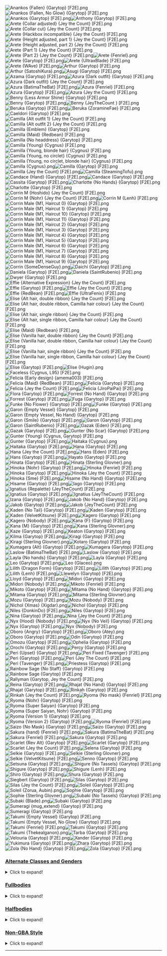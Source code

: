 ![Anankos {Fallen} {Garytop} [F2E].png](https://raw.githubusercontent.com/Klokinator/FE-Repo/main/Portrait%20Repository/FE14%20Mugs%20(Fates)/Anankos%20(Fallen)%20%7BGarytop%7D%20%5BF2E%5D.png "Anankos {Fallen} {Garytop} [F2E].png")![Anankos {Fallen, No Glow} {Garytop} [F2E].png](https://raw.githubusercontent.com/Klokinator/FE-Repo/main/Portrait%20Repository/FE14%20Mugs%20(Fates)/Anankos%20(Fallen,%20No%20Glow)%20%7BGarytop%7D%20%5BF2E%5D.png "Anankos {Fallen, No Glow} {Garytop} [F2E].png")![Anankos {Garytop} [F2E].png](https://raw.githubusercontent.com/Klokinator/FE-Repo/main/Portrait%20Repository/FE14%20Mugs%20(Fates)/Anankos%20%7BGarytop%7D%20%5BF2E%5D.png "Anankos {Garytop} [F2E].png")![Anthony {Garytop} [F2E].png](https://raw.githubusercontent.com/Klokinator/FE-Repo/main/Portrait%20Repository/FE14%20Mugs%20(Fates)/Anthony%20%7BGarytop%7D%20%5BF2E%5D.png "Anthony {Garytop} [F2E].png")![Arete {Collar adjusted} {Jey the Count} [F2E].png](https://raw.githubusercontent.com/Klokinator/FE-Repo/main/Portrait%20Repository/FE14%20Mugs%20(Fates)/Arete%20(Collar%20adjusted)%20%7BJey%20the%20Count%7D%20%5BF2E%5D.png "Arete {Collar adjusted} {Jey the Count} [F2E].png")![Arete {Collar cut} {Jey the Count} [F2E].png](https://raw.githubusercontent.com/Klokinator/FE-Repo/main/Portrait%20Repository/FE14%20Mugs%20(Fates)/Arete%20(Collar%20cut)%20%7BJey%20the%20Count%7D%20%5BF2E%5D.png "Arete {Collar cut} {Jey the Count} [F2E].png")![Arete {Hackbox incompatible} {Jey the Count} [F2E].png](https://raw.githubusercontent.com/Klokinator/FE-Repo/main/Portrait%20Repository/FE14%20Mugs%20(Fates)/Arete%20(Hackbox%20incompatible)%20%7BJey%20the%20Count%7D%20%5BF2E%5D.png "Arete {Hackbox incompatible} {Jey the Count} [F2E].png")![Arete {Height adjusted, part 1} {Jey the Count} [F2E].png](https://raw.githubusercontent.com/Klokinator/FE-Repo/main/Portrait%20Repository/FE14%20Mugs%20(Fates)/Arete%20(Height%20adjusted,%20part%201)%20%7BJey%20the%20Count%7D%20%5BF2E%5D.png "Arete {Height adjusted, part 1} {Jey the Count} [F2E].png")![Arete {Height adjusted, part 2} {Jey the Count} [F2E].png](https://raw.githubusercontent.com/Klokinator/FE-Repo/main/Portrait%20Repository/FE14%20Mugs%20(Fates)/Arete%20(Height%20adjusted,%20part%202)%20%7BJey%20the%20Count%7D%20%5BF2E%5D.png "Arete {Height adjusted, part 2} {Jey the Count} [F2E].png")![Arete {Part 1} {Jey the Count} [F2E].png](https://raw.githubusercontent.com/Klokinator/FE-Repo/main/Portrait%20Repository/FE14%20Mugs%20(Fates)/Arete%20(Part%201)%20%7BJey%20the%20Count%7D%20%5BF2E%5D.png "Arete {Part 1} {Jey the Count} [F2E].png")![Arete {Part 2} {Jey the Count} [F2E].png](https://raw.githubusercontent.com/Klokinator/FE-Repo/main/Portrait%20Repository/FE14%20Mugs%20(Fates)/Arete%20(Part%202)%20%7BJey%20the%20Count%7D%20%5BF2E%5D.png "Arete {Part 2} {Jey the Count} [F2E].png")![Arete {Fenriel}.png](https://raw.githubusercontent.com/Klokinator/FE-Repo/main/Portrait%20Repository/FE14%20Mugs%20(Fates)/Arete%20%7BFenriel%7D.png "Arete {Fenriel}.png")![Arete {Garytop} [F2E].png](https://raw.githubusercontent.com/Klokinator/FE-Repo/main/Portrait%20Repository/FE14%20Mugs%20(Fates)/Arete%20%7BGarytop%7D%20%5BF2E%5D.png "Arete {Garytop} [F2E].png")![Arete {UltraxBlade} [F2E].png](https://raw.githubusercontent.com/Klokinator/FE-Repo/main/Portrait%20Repository/FE14%20Mugs%20(Fates)/Arete%20%7BUltraxBlade%7D%20%5BF2E%5D.png "Arete {UltraxBlade} [F2E].png")![Arete {WAve} [F2E].png](https://raw.githubusercontent.com/Klokinator/FE-Repo/main/Portrait%20Repository/FE14%20Mugs%20(Fates)/Arete%20%7BWAve%7D%20%5BF2E%5D.png "Arete {WAve} [F2E].png")![Arthur {Garytop} [F2E].png](https://raw.githubusercontent.com/Klokinator/FE-Repo/main/Portrait%20Repository/FE14%20Mugs%20(Fates)/Arthur%20%7BGarytop%7D%20%5BF2E%5D.png "Arthur {Garytop} [F2E].png")![Arthur {SatoshiKura}.png](https://raw.githubusercontent.com/Klokinator/FE-Repo/main/Portrait%20Repository/FE14%20Mugs%20(Fates)/Arthur%20%7BSatoshiKura%7D.png "Arthur {SatoshiKura}.png")![Asugi {Garytop} [F2E].png](https://raw.githubusercontent.com/Klokinator/FE-Repo/main/Portrait%20Repository/FE14%20Mugs%20(Fates)/Asugi%20%7BGarytop%7D%20%5BF2E%5D.png "Asugi {Garytop} [F2E].png")![Azama {Garytop} [F2E].png](https://raw.githubusercontent.com/Klokinator/FE-Repo/main/Portrait%20Repository/FE14%20Mugs%20(Fates)/Azama%20%7BGarytop%7D%20%5BF2E%5D.png "Azama {Garytop} [F2E].png")![Azura {Dark outfit} {Garytop} [F2E].png](https://raw.githubusercontent.com/Klokinator/FE-Repo/main/Portrait%20Repository/FE14%20Mugs%20(Fates)/Azura%20(Dark%20outfit)%20%7BGarytop%7D%20%5BF2E%5D.png "Azura {Dark outfit} {Garytop} [F2E].png")![Azura {Dark outfit} {Jey the Count} [F2E].png](https://raw.githubusercontent.com/Klokinator/FE-Repo/main/Portrait%20Repository/FE14%20Mugs%20(Fates)/Azura%20(Dark%20outfit)%20%7BJey%20the%20Count%7D%20%5BF2E%5D.png "Azura {Dark outfit} {Jey the Count} [F2E].png")![Azura {BatimaTheBat} [F2E].png](https://raw.githubusercontent.com/Klokinator/FE-Repo/main/Portrait%20Repository/FE14%20Mugs%20(Fates)/Azura%20%7BBatimaTheBat%7D%20%5BF2E%5D.png "Azura {BatimaTheBat} [F2E].png")![Azura {Fenriel} [F2E].png](https://raw.githubusercontent.com/Klokinator/FE-Repo/main/Portrait%20Repository/FE14%20Mugs%20(Fates)/Azura%20%7BFenriel%7D%20%5BF2E%5D.png "Azura {Fenriel} [F2E].png")![Azura {Garytop} [F2E].png](https://raw.githubusercontent.com/Klokinator/FE-Repo/main/Portrait%20Repository/FE14%20Mugs%20(Fates)/Azura%20%7BGarytop%7D%20%5BF2E%5D.png "Azura {Garytop} [F2E].png")![Azura {Jey the Count} [F2E].png](https://raw.githubusercontent.com/Klokinator/FE-Repo/main/Portrait%20Repository/FE14%20Mugs%20(Fates)/Azura%20%7BJey%20the%20Count%7D%20%5BF2E%5D.png "Azura {Jey the Count} [F2E].png")![Benny {Less Armor Shine} {Garytop} [F2E].png](https://raw.githubusercontent.com/Klokinator/FE-Repo/main/Portrait%20Repository/FE14%20Mugs%20(Fates)/Benny%20(Less%20Armor%20Shine)%20%7BGarytop%7D%20%5BF2E%5D.png "Benny {Less Armor Shine} {Garytop} [F2E].png")![Benny {Garytop} [F2E].png](https://raw.githubusercontent.com/Klokinator/FE-Repo/main/Portrait%20Repository/FE14%20Mugs%20(Fates)/Benny%20%7BGarytop%7D%20%5BF2E%5D.png "Benny {Garytop} [F2E].png")![Benny {JeyTheCount } [F2E].png](https://raw.githubusercontent.com/Klokinator/FE-Repo/main/Portrait%20Repository/FE14%20Mugs%20(Fates)/Benny%20%7BJeyTheCount%20%7D%20%5BF2E%5D.png "Benny {JeyTheCount } [F2E].png")![Beruka {Garytop} [F2E].png](https://raw.githubusercontent.com/Klokinator/FE-Repo/main/Portrait%20Repository/FE14%20Mugs%20(Fates)/Beruka%20%7BGarytop%7D%20%5BF2E%5D.png "Beruka {Garytop} [F2E].png")![Beruka {ZoramineFae} [F2E].png](https://raw.githubusercontent.com/Klokinator/FE-Repo/main/Portrait%20Repository/FE14%20Mugs%20(Fates)/Beruka%20%7BZoramineFae%7D%20%5BF2E%5D.png "Beruka {ZoramineFae} [F2E].png")![Caeldori {Garytop} [F2E].png](https://raw.githubusercontent.com/Klokinator/FE-Repo/main/Portrait%20Repository/FE14%20Mugs%20(Fates)/Caeldori%20%7BGarytop%7D%20%5BF2E%5D.png "Caeldori {Garytop} [F2E].png")![Camilla {Alt outfit 1} {Jey the Count} [F2E].png](https://raw.githubusercontent.com/Klokinator/FE-Repo/main/Portrait%20Repository/FE14%20Mugs%20(Fates)/Camilla%20(Alt%20outfit%201)%20%7BJey%20the%20Count%7D%20%5BF2E%5D.png "Camilla {Alt outfit 1} {Jey the Count} [F2E].png")![Camilla {Alt outfit 2} {Jey the Count} [F2E].png](https://raw.githubusercontent.com/Klokinator/FE-Repo/main/Portrait%20Repository/FE14%20Mugs%20(Fates)/Camilla%20(Alt%20outfit%202)%20%7BJey%20the%20Count%7D%20%5BF2E%5D.png "Camilla {Alt outfit 2} {Jey the Count} [F2E].png")![Camilla {Emblem} {Garytop} [F2E].png](https://raw.githubusercontent.com/Klokinator/FE-Repo/main/Portrait%20Repository/FE14%20Mugs%20(Fates)/Camilla%20(Emblem)%20%7BGarytop%7D%20%5BF2E%5D.png "Camilla {Emblem} {Garytop} [F2E].png")![Camilla {Maid} {Redbean} [F2E].png](https://raw.githubusercontent.com/Klokinator/FE-Repo/main/Portrait%20Repository/FE14%20Mugs%20(Fates)/Camilla%20(Maid)%20%7BRedbean%7D%20%5BF2E%5D.png "Camilla {Maid} {Redbean} [F2E].png")![Camilla {No headdress} {Garytop} [F2E].png](https://raw.githubusercontent.com/Klokinator/FE-Repo/main/Portrait%20Repository/FE14%20Mugs%20(Fates)/Camilla%20(No%20headdress)%20%7BGarytop%7D%20%5BF2E%5D.png "Camilla {No headdress} {Garytop} [F2E].png")![Camilla {Young} {Cygnus} [F2E].png](https://raw.githubusercontent.com/Klokinator/FE-Repo/main/Portrait%20Repository/FE14%20Mugs%20(Fates)/Camilla%20(Young)%20%7BCygnus%7D%20%5BF2E%5D.png "Camilla {Young} {Cygnus} [F2E].png")![Camilla {Young, blonde hair} {Cygnus} [F2E].png](https://raw.githubusercontent.com/Klokinator/FE-Repo/main/Portrait%20Repository/FE14%20Mugs%20(Fates)/Camilla%20(Young,%20blonde%20hair)%20%7BCygnus%7D%20%5BF2E%5D.png "Camilla {Young, blonde hair} {Cygnus} [F2E].png")![Camilla {Young, no circlet} {Cygnus} [F2E].png](https://raw.githubusercontent.com/Klokinator/FE-Repo/main/Portrait%20Repository/FE14%20Mugs%20(Fates)/Camilla%20(Young,%20no%20circlet)%20%7BCygnus%7D%20%5BF2E%5D.png "Camilla {Young, no circlet} {Cygnus} [F2E].png")![Camilla {Young, no circlet, blonde hair} {Cygnus} [F2E].png](https://raw.githubusercontent.com/Klokinator/FE-Repo/main/Portrait%20Repository/FE14%20Mugs%20(Fates)/Camilla%20(Young,%20no%20circlet,%20blonde%20hair)%20%7BCygnus%7D%20%5BF2E%5D.png "Camilla {Young, no circlet, blonde hair} {Cygnus} [F2E].png")![Camilla {Cygnus}.png](https://raw.githubusercontent.com/Klokinator/FE-Repo/main/Portrait%20Repository/FE14%20Mugs%20(Fates)/Camilla%20%7BCygnus%7D.png "Camilla {Cygnus}.png")![Camilla {Garytop} [F2E].png](https://raw.githubusercontent.com/Klokinator/FE-Repo/main/Portrait%20Repository/FE14%20Mugs%20(Fates)/Camilla%20%7BGarytop%7D%20%5BF2E%5D.png "Camilla {Garytop} [F2E].png")![Camilla {Jey the Count} [F2E].png](https://raw.githubusercontent.com/Klokinator/FE-Repo/main/Portrait%20Repository/FE14%20Mugs%20(Fates)/Camilla%20%7BJey%20the%20Count%7D%20%5BF2E%5D.png "Camilla {Jey the Count} [F2E].png")![Camilla {SteamingTofu}.png](https://raw.githubusercontent.com/Klokinator/FE-Repo/main/Portrait%20Repository/FE14%20Mugs%20(Fates)/Camilla%20%7BSteamingTofu%7D.png "Camilla {SteamingTofu}.png")![Candace {Hand} {Garytop} [F2E].png](https://raw.githubusercontent.com/Klokinator/FE-Repo/main/Portrait%20Repository/FE14%20Mugs%20(Fates)/Candace%20(Hand)%20%7BGarytop%7D%20%5BF2E%5D.png "Candace {Hand} {Garytop} [F2E].png")![Candace {Garytop} [F2E].png](https://raw.githubusercontent.com/Klokinator/FE-Repo/main/Portrait%20Repository/FE14%20Mugs%20(Fates)/Candace%20%7BGarytop%7D%20%5BF2E%5D.png "Candace {Garytop} [F2E].png")![Cassita {Garytop} [F2E].png](https://raw.githubusercontent.com/Klokinator/FE-Repo/main/Portrait%20Repository/FE14%20Mugs%20(Fates)/Cassita%20%7BGarytop%7D%20%5BF2E%5D.png "Cassita {Garytop} [F2E].png")![Charlotte {No Hands} {Garytop} [F2E].png](https://raw.githubusercontent.com/Klokinator/FE-Repo/main/Portrait%20Repository/FE14%20Mugs%20(Fates)/Charlotte%20(No%20Hands)%20%7BGarytop%7D%20%5BF2E%5D.png "Charlotte {No Hands} {Garytop} [F2E].png")![Charlotte {Garytop} [F2E].png](https://raw.githubusercontent.com/Klokinator/FE-Repo/main/Portrait%20Repository/FE14%20Mugs%20(Fates)/Charlotte%20%7BGarytop%7D%20%5BF2E%5D.png "Charlotte {Garytop} [F2E].png")![Corrin M {Hoshido} {Jey the Count} [F2E].png](https://raw.githubusercontent.com/Klokinator/FE-Repo/main/Portrait%20Repository/FE14%20Mugs%20(Fates)/Corrin%20M%20(Hoshido)%20%7BJey%20the%20Count%7D%20%5BF2E%5D.png "Corrin M {Hoshido} {Jey the Count} [F2E].png")![Corrin M {Nohr} {Jey the Count} [F2E].png](https://raw.githubusercontent.com/Klokinator/FE-Repo/main/Portrait%20Repository/FE14%20Mugs%20(Fates)/Corrin%20M%20(Nohr)%20%7BJey%20the%20Count%7D%20%5BF2E%5D.png "Corrin M {Nohr} {Jey the Count} [F2E].png")![Corrin M {Lenh} [F2E].png](https://raw.githubusercontent.com/Klokinator/FE-Repo/main/Portrait%20Repository/FE14%20Mugs%20(Fates)/Corrin%20M%20%7BLenh%7D%20%5BF2E%5D.png "Corrin M {Lenh} [F2E].png")![Corrin Male {M1, Haircut 0} {Garytop} [F2E].png](https://raw.githubusercontent.com/Klokinator/FE-Repo/main/Portrait%20Repository/FE14%20Mugs%20(Fates)/Corrin%20Male%20(M1,%20Haircut%200)%20%7BGarytop%7D%20%5BF2E%5D.png "Corrin Male {M1, Haircut 0} {Garytop} [F2E].png")![Corrin Male {M1, Haircut 1} {Garytop} [F2E].png](https://raw.githubusercontent.com/Klokinator/FE-Repo/main/Portrait%20Repository/FE14%20Mugs%20(Fates)/Corrin%20Male%20(M1,%20Haircut%201)%20%7BGarytop%7D%20%5BF2E%5D.png "Corrin Male {M1, Haircut 1} {Garytop} [F2E].png")![Corrin Male {M1, Haircut 10} {Garytop} [F2E].png](https://raw.githubusercontent.com/Klokinator/FE-Repo/main/Portrait%20Repository/FE14%20Mugs%20(Fates)/Corrin%20Male%20(M1,%20Haircut%2010)%20%7BGarytop%7D%20%5BF2E%5D.png "Corrin Male {M1, Haircut 10} {Garytop} [F2E].png")![Corrin Male {M1, Haircut 11} {Garytop} [F2E].png](https://raw.githubusercontent.com/Klokinator/FE-Repo/main/Portrait%20Repository/FE14%20Mugs%20(Fates)/Corrin%20Male%20(M1,%20Haircut%2011)%20%7BGarytop%7D%20%5BF2E%5D.png "Corrin Male {M1, Haircut 11} {Garytop} [F2E].png")![Corrin Male {M1, Haircut 2} {Garytop} [F2E].png](https://raw.githubusercontent.com/Klokinator/FE-Repo/main/Portrait%20Repository/FE14%20Mugs%20(Fates)/Corrin%20Male%20(M1,%20Haircut%202)%20%7BGarytop%7D%20%5BF2E%5D.png "Corrin Male {M1, Haircut 2} {Garytop} [F2E].png")![Corrin Male {M1, Haircut 3} {Garytop} [F2E].png](https://raw.githubusercontent.com/Klokinator/FE-Repo/main/Portrait%20Repository/FE14%20Mugs%20(Fates)/Corrin%20Male%20(M1,%20Haircut%203)%20%7BGarytop%7D%20%5BF2E%5D.png "Corrin Male {M1, Haircut 3} {Garytop} [F2E].png")![Corrin Male {M1, Haircut 4} {Garytop} [F2E].png](https://raw.githubusercontent.com/Klokinator/FE-Repo/main/Portrait%20Repository/FE14%20Mugs%20(Fates)/Corrin%20Male%20(M1,%20Haircut%204)%20%7BGarytop%7D%20%5BF2E%5D.png "Corrin Male {M1, Haircut 4} {Garytop} [F2E].png")![Corrin Male {M1, Haircut 5} {Garytop} [F2E].png](https://raw.githubusercontent.com/Klokinator/FE-Repo/main/Portrait%20Repository/FE14%20Mugs%20(Fates)/Corrin%20Male%20(M1,%20Haircut%205)%20%7BGarytop%7D%20%5BF2E%5D.png "Corrin Male {M1, Haircut 5} {Garytop} [F2E].png")![Corrin Male {M1, Haircut 6} {Garytop} [F2E].png](https://raw.githubusercontent.com/Klokinator/FE-Repo/main/Portrait%20Repository/FE14%20Mugs%20(Fates)/Corrin%20Male%20(M1,%20Haircut%206)%20%7BGarytop%7D%20%5BF2E%5D.png "Corrin Male {M1, Haircut 6} {Garytop} [F2E].png")![Corrin Male {M1, Haircut 7} {Garytop} [F2E].png](https://raw.githubusercontent.com/Klokinator/FE-Repo/main/Portrait%20Repository/FE14%20Mugs%20(Fates)/Corrin%20Male%20(M1,%20Haircut%207)%20%7BGarytop%7D%20%5BF2E%5D.png "Corrin Male {M1, Haircut 7} {Garytop} [F2E].png")![Corrin Male {M1, Haircut 8} {Garytop} [F2E].png](https://raw.githubusercontent.com/Klokinator/FE-Repo/main/Portrait%20Repository/FE14%20Mugs%20(Fates)/Corrin%20Male%20(M1,%20Haircut%208)%20%7BGarytop%7D%20%5BF2E%5D.png "Corrin Male {M1, Haircut 8} {Garytop} [F2E].png")![Corrin Male {M1, Haircut 9} {Garytop} [F2E].png](https://raw.githubusercontent.com/Klokinator/FE-Repo/main/Portrait%20Repository/FE14%20Mugs%20(Fates)/Corrin%20Male%20(M1,%20Haircut%209)%20%7BGarytop%7D%20%5BF2E%5D.png "Corrin Male {M1, Haircut 9} {Garytop} [F2E].png")![Corrin {SomeDenseGuy}.png](https://raw.githubusercontent.com/Klokinator/FE-Repo/main/Portrait%20Repository/FE14%20Mugs%20(Fates)/Corrin%20%7BSomeDenseGuy%7D.png "Corrin {SomeDenseGuy}.png")![Daichi {Garytop} [F2E].png](https://raw.githubusercontent.com/Klokinator/FE-Repo/main/Portrait%20Repository/FE14%20Mugs%20(Fates)/Daichi%20%7BGarytop%7D%20%5BF2E%5D.png "Daichi {Garytop} [F2E].png")![Daniela {Garytop} [F2E].png](https://raw.githubusercontent.com/Klokinator/FE-Repo/main/Portrait%20Repository/FE14%20Mugs%20(Fates)/Daniela%20%7BGarytop%7D%20%5BF2E%5D.png "Daniela {Garytop} [F2E].png")![Daniela {SaintRubenio} [F2E].png](https://raw.githubusercontent.com/Klokinator/FE-Repo/main/Portrait%20Repository/FE14%20Mugs%20(Fates)/Daniela%20%7BSaintRubenio%7D%20%5BF2E%5D.png "Daniela {SaintRubenio} [F2E].png")![Dwyer {Garytop} [F2E].png](https://raw.githubusercontent.com/Klokinator/FE-Repo/main/Portrait%20Repository/FE14%20Mugs%20(Fates)/Dwyer%20%7BGarytop%7D%20%5BF2E%5D.png "Dwyer {Garytop} [F2E].png")![Effie {Alternative Expression} {Jey the Count} [F2E].png](https://raw.githubusercontent.com/Klokinator/FE-Repo/main/Portrait%20Repository/FE14%20Mugs%20(Fates)/Effie%20(Alternative%20Expression)%20%7BJey%20the%20Count%7D%20%5BF2E%5D.png "Effie {Alternative Expression} {Jey the Count} [F2E].png")![Effie {Garytop} [F2E].png](https://raw.githubusercontent.com/Klokinator/FE-Repo/main/Portrait%20Repository/FE14%20Mugs%20(Fates)/Effie%20%7BGarytop%7D%20%5BF2E%5D.png "Effie {Garytop} [F2E].png")![Effie {Jey the Count} [F2E].png](https://raw.githubusercontent.com/Klokinator/FE-Repo/main/Portrait%20Repository/FE14%20Mugs%20(Fates)/Effie%20%7BJey%20the%20Count%7D%20%5BF2E%5D.png "Effie {Jey the Count} [F2E].png")![Effie {RedBean} [F2E].png](https://raw.githubusercontent.com/Klokinator/FE-Repo/main/Portrait%20Repository/FE14%20Mugs%20(Fates)/Effie%20%7BRedBean%7D%20%5BF2E%5D.png "Effie {RedBean} [F2E].png")![Effie {UltraFenix} [F2E].png](https://raw.githubusercontent.com/Klokinator/FE-Repo/main/Portrait%20Repository/FE14%20Mugs%20(Fates)/Effie%20%7BUltraFenix%7D%20%5BF2E%5D.png "Effie {UltraFenix} [F2E].png")![Elise {Alt hair, double ribbon} {Jey the Count} [F2E].png](https://raw.githubusercontent.com/Klokinator/FE-Repo/main/Portrait%20Repository/FE14%20Mugs%20(Fates)/Elise%20(Alt%20hair,%20double%20ribbon)%20%7BJey%20the%20Count%7D%20%5BF2E%5D.png "Elise {Alt hair, double ribbon} {Jey the Count} [F2E].png")![Elise {Alt hair, double ribbon, Camilla hair colour} {Jey the Count} [F2E].png](https://raw.githubusercontent.com/Klokinator/FE-Repo/main/Portrait%20Repository/FE14%20Mugs%20(Fates)/Elise%20(Alt%20hair,%20double%20ribbon,%20Camilla%20hair%20colour)%20%7BJey%20the%20Count%7D%20%5BF2E%5D.png "Elise {Alt hair, double ribbon, Camilla hair colour} {Jey the Count} [F2E].png")![Elise {Alt hair, single ribbon} {Jey the Count} [F2E].png](https://raw.githubusercontent.com/Klokinator/FE-Repo/main/Portrait%20Repository/FE14%20Mugs%20(Fates)/Elise%20(Alt%20hair,%20single%20ribbon)%20%7BJey%20the%20Count%7D%20%5BF2E%5D.png "Elise {Alt hair, single ribbon} {Jey the Count} [F2E].png")![Elise {Alt hair, single ribbon, Camilla hair colour} {Jey the Count} [F2E].png](https://raw.githubusercontent.com/Klokinator/FE-Repo/main/Portrait%20Repository/FE14%20Mugs%20(Fates)/Elise%20(Alt%20hair,%20single%20ribbon,%20Camilla%20hair%20colour)%20%7BJey%20the%20Count%7D%20%5BF2E%5D.png "Elise {Alt hair, single ribbon, Camilla hair colour} {Jey the Count} [F2E].png")![Elise {Maid} {Redbean} [F2E].png](https://raw.githubusercontent.com/Klokinator/FE-Repo/main/Portrait%20Repository/FE14%20Mugs%20(Fates)/Elise%20(Maid)%20%7BRedbean%7D%20%5BF2E%5D.png "Elise {Maid} {Redbean} [F2E].png")![Elise {Vanilla hair, double ribbon} {Jey the Count} [F2E].png](https://raw.githubusercontent.com/Klokinator/FE-Repo/main/Portrait%20Repository/FE14%20Mugs%20(Fates)/Elise%20(Vanilla%20hair,%20double%20ribbon)%20%7BJey%20the%20Count%7D%20%5BF2E%5D.png "Elise {Vanilla hair, double ribbon} {Jey the Count} [F2E].png")![Elise {Vanilla hair, double ribbon, Camilla hair colour} {Jey the Count} [F2E].png](https://raw.githubusercontent.com/Klokinator/FE-Repo/main/Portrait%20Repository/FE14%20Mugs%20(Fates)/Elise%20(Vanilla%20hair,%20double%20ribbon,%20Camilla%20hair%20colour)%20%7BJey%20the%20Count%7D%20%5BF2E%5D.png "Elise {Vanilla hair, double ribbon, Camilla hair colour} {Jey the Count} [F2E].png")![Elise {Vanilla hair, single ribbon} {Jey the Count} [F2E].png](https://raw.githubusercontent.com/Klokinator/FE-Repo/main/Portrait%20Repository/FE14%20Mugs%20(Fates)/Elise%20(Vanilla%20hair,%20single%20ribbon)%20%7BJey%20the%20Count%7D%20%5BF2E%5D.png "Elise {Vanilla hair, single ribbon} {Jey the Count} [F2E].png")![Elise {Vanilla hair, single ribbon, Camilla hair colour} {Jey the Count} [F2E].png](https://raw.githubusercontent.com/Klokinator/FE-Repo/main/Portrait%20Repository/FE14%20Mugs%20(Fates)/Elise%20(Vanilla%20hair,%20single%20ribbon,%20Camilla%20hair%20colour)%20%7BJey%20the%20Count%7D%20%5BF2E%5D.png "Elise {Vanilla hair, single ribbon, Camilla hair colour} {Jey the Count} [F2E].png")![Elise {Garytop} [F2E].png](https://raw.githubusercontent.com/Klokinator/FE-Repo/main/Portrait%20Repository/FE14%20Mugs%20(Fates)/Elise%20%7BGarytop%7D%20%5BF2E%5D.png "Elise {Garytop} [F2E].png")![Elise {Hugin}.png](https://raw.githubusercontent.com/Klokinator/FE-Repo/main/Portrait%20Repository/FE14%20Mugs%20(Fates)/Elise%20%7BHugin%7D.png "Elise {Hugin}.png")![Faceless {Cygnus, L95} [F2E].png](https://raw.githubusercontent.com/Klokinator/FE-Repo/main/Portrait%20Repository/FE14%20Mugs%20(Fates)/Faceless%20%7BCygnus,%20L95%7D%20%5BF2E%5D.png "Faceless {Cygnus, L95} [F2E].png")![Felicia {Early design} {amema003} [F2E].png](https://raw.githubusercontent.com/Klokinator/FE-Repo/main/Portrait%20Repository/FE14%20Mugs%20(Fates)/Felicia%20(Early%20design)%20%7Bamema003%7D%20%5BF2E%5D.png "Felicia {Early design} {amema003} [F2E].png")![Felicia {Maid} {RedBean} [F2E].png](https://raw.githubusercontent.com/Klokinator/FE-Repo/main/Portrait%20Repository/FE14%20Mugs%20(Fates)/Felicia%20(Maid)%20%7BRedBean%7D%20%5BF2E%5D.png "Felicia {Maid} {RedBean} [F2E].png")![Felicia {Garytop} [F2E].png](https://raw.githubusercontent.com/Klokinator/FE-Repo/main/Portrait%20Repository/FE14%20Mugs%20(Fates)/Felicia%20%7BGarytop%7D%20%5BF2E%5D.png "Felicia {Garytop} [F2E].png")![Felicia {Jey the Count} [F2E].png](https://raw.githubusercontent.com/Klokinator/FE-Repo/main/Portrait%20Repository/FE14%20Mugs%20(Fates)/Felicia%20%7BJey%20the%20Count%7D%20%5BF2E%5D.png "Felicia {Jey the Count} [F2E].png")![Felicia {JiroPaiPai} [F2E].png](https://raw.githubusercontent.com/Klokinator/FE-Repo/main/Portrait%20Repository/FE14%20Mugs%20(Fates)/Felicia%20%7BJiroPaiPai%7D%20%5BF2E%5D.png "Felicia {JiroPaiPai} [F2E].png")![Flora {Garytop} [F2E].png](https://raw.githubusercontent.com/Klokinator/FE-Repo/main/Portrait%20Repository/FE14%20Mugs%20(Fates)/Flora%20%7BGarytop%7D%20%5BF2E%5D.png "Flora {Garytop} [F2E].png")![Forrest {No Hand} {Garytop} [F2E].png](https://raw.githubusercontent.com/Klokinator/FE-Repo/main/Portrait%20Repository/FE14%20Mugs%20(Fates)/Forrest%20(No%20Hand)%20%7BGarytop%7D%20%5BF2E%5D.png "Forrest {No Hand} {Garytop} [F2E].png")![Forrest {Garytop} [F2E].png](https://raw.githubusercontent.com/Klokinator/FE-Repo/main/Portrait%20Repository/FE14%20Mugs%20(Fates)/Forrest%20%7BGarytop%7D%20%5BF2E%5D.png "Forrest {Garytop} [F2E].png")![Fuga {Garytop} [F2E].png](https://raw.githubusercontent.com/Klokinator/FE-Repo/main/Portrait%20Repository/FE14%20Mugs%20(Fates)/Fuga%20%7BGarytop%7D%20%5BF2E%5D.png "Fuga {Garytop} [F2E].png")![Funke {No Flower} {Garytop} [F2E].png](https://raw.githubusercontent.com/Klokinator/FE-Repo/main/Portrait%20Repository/FE14%20Mugs%20(Fates)/Funke%20(No%20Flower)%20%7BGarytop%7D%20%5BF2E%5D.png "Funke {No Flower} {Garytop} [F2E].png")![Funke {Garytop} [F2E].png](https://raw.githubusercontent.com/Klokinator/FE-Repo/main/Portrait%20Repository/FE14%20Mugs%20(Fates)/Funke%20%7BGarytop%7D%20%5BF2E%5D.png "Funke {Garytop} [F2E].png")![Garon {Empty Vessel} {Garytop} [F2E].png](https://raw.githubusercontent.com/Klokinator/FE-Repo/main/Portrait%20Repository/FE14%20Mugs%20(Fates)/Garon%20(Empty%20Vessel)%20%7BGarytop%7D%20%5BF2E%5D.png "Garon {Empty Vessel} {Garytop} [F2E].png")![Garon {Empty Vessel, No Hand} {Garytop} [F2E].png](https://raw.githubusercontent.com/Klokinator/FE-Repo/main/Portrait%20Repository/FE14%20Mugs%20(Fates)/Garon%20(Empty%20Vessel,%20No%20Hand)%20%7BGarytop%7D%20%5BF2E%5D.png "Garon {Empty Vessel, No Hand} {Garytop} [F2E].png")![Garon {Smile} {Garytop} [F2E].png](https://raw.githubusercontent.com/Klokinator/FE-Repo/main/Portrait%20Repository/FE14%20Mugs%20(Fates)/Garon%20(Smile)%20%7BGarytop%7D%20%5BF2E%5D.png "Garon {Smile} {Garytop} [F2E].png")![Garon {Garytop} [F2E].png](https://raw.githubusercontent.com/Klokinator/FE-Repo/main/Portrait%20Repository/FE14%20Mugs%20(Fates)/Garon%20%7BGarytop%7D%20%5BF2E%5D.png "Garon {Garytop} [F2E].png")![Garon {SaintRubenio} [F2E].png](https://raw.githubusercontent.com/Klokinator/FE-Repo/main/Portrait%20Repository/FE14%20Mugs%20(Fates)/Garon%20%7BSaintRubenio%7D%20%5BF2E%5D.png "Garon {SaintRubenio} [F2E].png")![Gazak {Eden} [F2E].png](https://raw.githubusercontent.com/Klokinator/FE-Repo/main/Portrait%20Repository/FE14%20Mugs%20(Fates)/Gazak%20%7BEden%7D%20%5BF2E%5D.png "Gazak {Eden} [F2E].png")![Gazak {Garytop} [F2E].png](https://raw.githubusercontent.com/Klokinator/FE-Repo/main/Portrait%20Repository/FE14%20Mugs%20(Fates)/Gazak%20%7BGarytop%7D%20%5BF2E%5D.png "Gazak {Garytop} [F2E].png")![Gunter {No Scar} {Garytop} [F2E].png](https://raw.githubusercontent.com/Klokinator/FE-Repo/main/Portrait%20Repository/FE14%20Mugs%20(Fates)/Gunter%20(No%20Scar)%20%7BGarytop%7D%20%5BF2E%5D.png "Gunter {No Scar} {Garytop} [F2E].png")![Gunter {Young} {Cygnus, Garytop} [F2E].png](https://raw.githubusercontent.com/Klokinator/FE-Repo/main/Portrait%20Repository/FE14%20Mugs%20(Fates)/Gunter%20(Young)%20%7BCygnus,%20Garytop%7D%20%5BF2E%5D.png "Gunter {Young} {Cygnus, Garytop} [F2E].png")![Gunter {Garytop} [F2E].png](https://raw.githubusercontent.com/Klokinator/FE-Repo/main/Portrait%20Repository/FE14%20Mugs%20(Fates)/Gunter%20%7BGarytop%7D%20%5BF2E%5D.png "Gunter {Garytop} [F2E].png")![Haitaka {Cygnus}.png](https://raw.githubusercontent.com/Klokinator/FE-Repo/main/Portrait%20Repository/FE14%20Mugs%20(Fates)/Haitaka%20(Cygnus).png "Haitaka {Cygnus}.png")![Haitaka {Garytop} [F2E].png](https://raw.githubusercontent.com/Klokinator/FE-Repo/main/Portrait%20Repository/FE14%20Mugs%20(Fates)/Haitaka%20%7BGarytop%7D%20%5BF2E%5D.png "Haitaka {Garytop} [F2E].png")![Hana {Garytop} [F2E].png](https://raw.githubusercontent.com/Klokinator/FE-Repo/main/Portrait%20Repository/FE14%20Mugs%20(Fates)/Hana%20%7BGarytop%7D%20%5BF2E%5D.png "Hana {Garytop} [F2E].png")![Hana {Jey the Count} [F2E].png](https://raw.githubusercontent.com/Klokinator/FE-Repo/main/Portrait%20Repository/FE14%20Mugs%20(Fates)/Hana%20%7BJey%20the%20Count%7D%20%5BF2E%5D.png "Hana {Jey the Count} [F2E].png")![Hans {Eden} [F2E].png](https://raw.githubusercontent.com/Klokinator/FE-Repo/main/Portrait%20Repository/FE14%20Mugs%20(Fates)/Hans%20%7BEden%7D%20%5BF2E%5D.png "Hans {Eden} [F2E].png")![Hans {Garytop} [F2E].png](https://raw.githubusercontent.com/Klokinator/FE-Repo/main/Portrait%20Repository/FE14%20Mugs%20(Fates)/Hans%20%7BGarytop%7D%20%5BF2E%5D.png "Hans {Garytop} [F2E].png")![Hayato {Garytop} [F2E].png](https://raw.githubusercontent.com/Klokinator/FE-Repo/main/Portrait%20Repository/FE14%20Mugs%20(Fates)/Hayato%20%7BGarytop%7D%20%5BF2E%5D.png "Hayato {Garytop} [F2E].png")![Hinata {Garytop} [F2E].png](https://raw.githubusercontent.com/Klokinator/FE-Repo/main/Portrait%20Repository/FE14%20Mugs%20(Fates)/Hinata%20%7BGarytop%7D%20%5BF2E%5D.png "Hinata {Garytop} [F2E].png")![Hinata {Sterling Glovner}.png](https://raw.githubusercontent.com/Klokinator/FE-Repo/main/Portrait%20Repository/FE14%20Mugs%20(Fates)/Hinata%20%7BSterling%20Glovner%7D.png "Hinata {Sterling Glovner}.png")![Hinoka {Nohr} {Garytop} [F2E].png](https://raw.githubusercontent.com/Klokinator/FE-Repo/main/Portrait%20Repository/FE14%20Mugs%20(Fates)/Hinoka%20(Nohr)%20%7BGarytop%7D%20%5BF2E%5D.png "Hinoka {Nohr} {Garytop} [F2E].png")![Hinoka {Fenriel} [F2E].png](https://raw.githubusercontent.com/Klokinator/FE-Repo/main/Portrait%20Repository/FE14%20Mugs%20(Fates)/Hinoka%20%7BFenriel%7D%20%5BF2E%5D.png "Hinoka {Fenriel} [F2E].png")![Hinoka {Garytop} [F2E].png](https://raw.githubusercontent.com/Klokinator/FE-Repo/main/Portrait%20Repository/FE14%20Mugs%20(Fates)/Hinoka%20%7BGarytop%7D%20%5BF2E%5D.png "Hinoka {Garytop} [F2E].png")![Hinoka {Jey the Count} [F2E].png](https://raw.githubusercontent.com/Klokinator/FE-Repo/main/Portrait%20Repository/FE14%20Mugs%20(Fates)/Hinoka%20%7BJey%20the%20Count%7D%20%5BF2E%5D.png "Hinoka {Jey the Count} [F2E].png")![Hinoka {Sme} [F2E].png](https://raw.githubusercontent.com/Klokinator/FE-Repo/main/Portrait%20Repository/FE14%20Mugs%20(Fates)/Hinoka%20%7BSme%7D%20%5BF2E%5D.png "Hinoka {Sme} [F2E].png")![Hisame {No Hand} {Garytop} [F2E].png](https://raw.githubusercontent.com/Klokinator/FE-Repo/main/Portrait%20Repository/FE14%20Mugs%20(Fates)/Hisame%20(No%20Hand)%20%7BGarytop%7D%20%5BF2E%5D.png "Hisame {No Hand} {Garytop} [F2E].png")![Hisame {Garytop} [F2E].png](https://raw.githubusercontent.com/Klokinator/FE-Repo/main/Portrait%20Repository/FE14%20Mugs%20(Fates)/Hisame%20%7BGarytop%7D%20%5BF2E%5D.png "Hisame {Garytop} [F2E].png")![Iago {Garytop} [F2E].png](https://raw.githubusercontent.com/Klokinator/FE-Repo/main/Portrait%20Repository/FE14%20Mugs%20(Fates)/Iago%20%7BGarytop%7D%20%5BF2E%5D.png "Iago {Garytop} [F2E].png")![Ignatius {Repalette} {JeyTheCount} [F2E].png](https://raw.githubusercontent.com/Klokinator/FE-Repo/main/Portrait%20Repository/FE14%20Mugs%20(Fates)/Ignatius%20(Repalette)%20%7BJeyTheCount%7D%20%5BF2E%5D.png "Ignatius {Repalette} {JeyTheCount} [F2E].png")![Ignatius {Garytop} [F2E].png](https://raw.githubusercontent.com/Klokinator/FE-Repo/main/Portrait%20Repository/FE14%20Mugs%20(Fates)/Ignatius%20%7BGarytop%7D%20%5BF2E%5D.png "Ignatius {Garytop} [F2E].png")![Ignatius {JeyTheCount} [F2E].png](https://raw.githubusercontent.com/Klokinator/FE-Repo/main/Portrait%20Repository/FE14%20Mugs%20(Fates)/Ignatius%20%7BJeyTheCount%7D%20%5BF2E%5D.png "Ignatius {JeyTheCount} [F2E].png")![Izana {Garytop} [F2E].png](https://raw.githubusercontent.com/Klokinator/FE-Repo/main/Portrait%20Repository/FE14%20Mugs%20(Fates)/Izana%20%7BGarytop%7D%20%5BF2E%5D.png "Izana {Garytop} [F2E].png")![Jakob {No Hand} {Garytop} [F2E].png](https://raw.githubusercontent.com/Klokinator/FE-Repo/main/Portrait%20Repository/FE14%20Mugs%20(Fates)/Jakob%20(No%20Hand)%20%7BGarytop%7D%20%5BF2E%5D.png "Jakob {No Hand} {Garytop} [F2E].png")![Jakob {Garytop} [F2E].png](https://raw.githubusercontent.com/Klokinator/FE-Repo/main/Portrait%20Repository/FE14%20Mugs%20(Fates)/Jakob%20%7BGarytop%7D%20%5BF2E%5D.png "Jakob {Garytop} [F2E].png")![Jakob {JeyTheCount} [F2E].png](https://raw.githubusercontent.com/Klokinator/FE-Repo/main/Portrait%20Repository/FE14%20Mugs%20(Fates)/Jakob%20%7BJeyTheCount%7D%20%5BF2E%5D.png "Jakob {JeyTheCount} [F2E].png")![Kaden {No Tail} {Garytop} [F2E].png](https://raw.githubusercontent.com/Klokinator/FE-Repo/main/Portrait%20Repository/FE14%20Mugs%20(Fates)/Kaden%20(No%20Tail)%20%7BGarytop%7D%20%5BF2E%5D.png "Kaden {No Tail} {Garytop} [F2E].png")![Kaden {Garytop} [F2E].png](https://raw.githubusercontent.com/Klokinator/FE-Repo/main/Portrait%20Repository/FE14%20Mugs%20(Fates)/Kaden%20%7BGarytop%7D%20%5BF2E%5D.png "Kaden {Garytop} [F2E].png")![Kaden {VelvetKitsune} [F2E].png](https://raw.githubusercontent.com/Klokinator/FE-Repo/main/Portrait%20Repository/FE14%20Mugs%20(Fates)/Kaden%20%7BVelvetKitsune%7D%20%5BF2E%5D.png "Kaden {VelvetKitsune} [F2E].png")![Kagero {Garytop} [F2E].png](https://raw.githubusercontent.com/Klokinator/FE-Repo/main/Portrait%20Repository/FE14%20Mugs%20(Fates)/Kagero%20%7BGarytop%7D%20%5BF2E%5D.png "Kagero {Garytop} [F2E].png")![Kagero {Nobody} [F2E].png](https://raw.githubusercontent.com/Klokinator/FE-Repo/main/Portrait%20Repository/FE14%20Mugs%20(Fates)/Kagero%20%7BNobody%7D%20%5BF2E%5D.png "Kagero {Nobody} [F2E].png")![Kana {F} {Garytop} [F2E].png](https://raw.githubusercontent.com/Klokinator/FE-Repo/main/Portrait%20Repository/FE14%20Mugs%20(Fates)/Kana%20(F)%20%7BGarytop%7D%20%5BF2E%5D.png "Kana {F} {Garytop} [F2E].png")![Kana {M} {Garytop} [F2E].png](https://raw.githubusercontent.com/Klokinator/FE-Repo/main/Portrait%20Repository/FE14%20Mugs%20(Fates)/Kana%20(M)%20%7BGarytop%7D%20%5BF2E%5D.png "Kana {M} {Garytop} [F2E].png")![Kana {Sterling Glovner}.png](https://raw.githubusercontent.com/Klokinator/FE-Repo/main/Portrait%20Repository/FE14%20Mugs%20(Fates)/Kana%20%7BSterling%20Glovner%7D.png "Kana {Sterling Glovner}.png")![Kaze {Garytop} [F2E].png](https://raw.githubusercontent.com/Klokinator/FE-Repo/main/Portrait%20Repository/FE14%20Mugs%20(Fates)/Kaze%20%7BGarytop%7D%20%5BF2E%5D.png "Kaze {Garytop} [F2E].png")![Keaton {Garytop} [F2E].png](https://raw.githubusercontent.com/Klokinator/FE-Repo/main/Portrait%20Repository/FE14%20Mugs%20(Fates)/Keaton%20%7BGarytop%7D%20%5BF2E%5D.png "Keaton {Garytop} [F2E].png")![Kilma {Garytop} [F2E].png](https://raw.githubusercontent.com/Klokinator/FE-Repo/main/Portrait%20Repository/FE14%20Mugs%20(Fates)/Kilma%20%7BGarytop%7D%20%5BF2E%5D.png "Kilma {Garytop} [F2E].png")![Kiragi {Garytop} [F2E].png](https://raw.githubusercontent.com/Klokinator/FE-Repo/main/Portrait%20Repository/FE14%20Mugs%20(Fates)/Kiragi%20%7BGarytop%7D%20%5BF2E%5D.png "Kiragi {Garytop} [F2E].png")![Kiragi {Sterling Glovner}.png](https://raw.githubusercontent.com/Klokinator/FE-Repo/main/Portrait%20Repository/FE14%20Mugs%20(Fates)/Kiragi%20%7BSterling%20Glovner%7D.png "Kiragi {Sterling Glovner}.png")![Kotaro {Garytop} [F2E].png](https://raw.githubusercontent.com/Klokinator/FE-Repo/main/Portrait%20Repository/FE14%20Mugs%20(Fates)/Kotaro%20%7BGarytop%7D%20%5BF2E%5D.png "Kotaro {Garytop} [F2E].png")![Kumagera {Alt} {Garytop} [F2E].png](https://raw.githubusercontent.com/Klokinator/FE-Repo/main/Portrait%20Repository/FE14%20Mugs%20(Fates)/Kumagera%20(Alt)%20%7BGarytop%7D%20%5BF2E%5D.png "Kumagera {Alt} {Garytop} [F2E].png")![Kumagera {Garytop} [F2E].png](https://raw.githubusercontent.com/Klokinator/FE-Repo/main/Portrait%20Repository/FE14%20Mugs%20(Fates)/Kumagera%20%7BGarytop%7D%20%5BF2E%5D.png "Kumagera {Garytop} [F2E].png")![Laslow {BatimaTheBat} [F2E].png](https://raw.githubusercontent.com/Klokinator/FE-Repo/main/Portrait%20Repository/FE14%20Mugs%20(Fates)/Laslow%20%7BBatimaTheBat%7D%20%5BF2E%5D.png "Laslow {BatimaTheBat} [F2E].png")![Laslow {Garytop} [F2E].png](https://raw.githubusercontent.com/Klokinator/FE-Repo/main/Portrait%20Repository/FE14%20Mugs%20(Fates)/Laslow%20%7BGarytop%7D%20%5BF2E%5D.png "Laslow {Garytop} [F2E].png")![Layla {No hands} {Garytop} [F2E].png](https://raw.githubusercontent.com/Klokinator/FE-Repo/main/Portrait%20Repository/FE14%20Mugs%20(Fates)/Layla%20(No%20hands)%20%7BGarytop%7D%20%5BF2E%5D.png "Layla {No hands} {Garytop} [F2E].png")![Layla {Garytop} [F2E].png](https://raw.githubusercontent.com/Klokinator/FE-Repo/main/Portrait%20Repository/FE14%20Mugs%20(Fates)/Layla%20%7BGarytop%7D%20%5BF2E%5D.png "Layla {Garytop} [F2E].png")![Leo {Garytop} [F2E].png](https://raw.githubusercontent.com/Klokinator/FE-Repo/main/Portrait%20Repository/FE14%20Mugs%20(Fates)/Leo%20%7BGarytop%7D%20%5BF2E%5D.png "Leo {Garytop} [F2E].png")![Leo {Glaceo}.png](https://raw.githubusercontent.com/Klokinator/FE-Repo/main/Portrait%20Repository/FE14%20Mugs%20(Fates)/Leo%20%7BGlaceo%7D.png "Leo {Glaceo}.png")![Lilith {Dragon Form} {Garytop} [F2E].png](https://raw.githubusercontent.com/Klokinator/FE-Repo/main/Portrait%20Repository/FE14%20Mugs%20(Fates)/Lilith%20(Dragon%20Form)%20%7BGarytop%7D%20%5BF2E%5D.png "Lilith {Dragon Form} {Garytop} [F2E].png")![Lilith {Garytop} [F2E].png](https://raw.githubusercontent.com/Klokinator/FE-Repo/main/Portrait%20Repository/FE14%20Mugs%20(Fates)/Lilith%20%7BGarytop%7D%20%5BF2E%5D.png "Lilith {Garytop} [F2E].png")![Lilith {Lenh} [F2E].png](https://raw.githubusercontent.com/Klokinator/FE-Repo/main/Portrait%20Repository/FE14%20Mugs%20(Fates)/Lilith%20%7BLenh%7D%20%5BF2E%5D.png "Lilith {Lenh} [F2E].png")![Llewelyn {Garytop} [F2E].png](https://raw.githubusercontent.com/Klokinator/FE-Repo/main/Portrait%20Repository/FE14%20Mugs%20(Fates)/Llewelyn%20%7BGarytop%7D%20%5BF2E%5D.png "Llewelyn {Garytop} [F2E].png")![Lloyd {Garytop} [F2E].png](https://raw.githubusercontent.com/Klokinator/FE-Repo/main/Portrait%20Repository/FE14%20Mugs%20(Fates)/Lloyd%20%7BGarytop%7D%20%5BF2E%5D.png "Lloyd {Garytop} [F2E].png")![Midori {Garytop} [F2E].png](https://raw.githubusercontent.com/Klokinator/FE-Repo/main/Portrait%20Repository/FE14%20Mugs%20(Fates)/Midori%20%7BGarytop%7D%20%5BF2E%5D.png "Midori {Garytop} [F2E].png")![Midori {Nobody} [F2E].png](https://raw.githubusercontent.com/Klokinator/FE-Repo/main/Portrait%20Repository/FE14%20Mugs%20(Fates)/Midori%20%7BNobody%7D%20%5BF2E%5D.png "Midori {Nobody} [F2E].png")![Mikoto {Fenriel} [F2E].png](https://raw.githubusercontent.com/Klokinator/FE-Repo/main/Portrait%20Repository/FE14%20Mugs%20(Fates)/Mikoto%20%7BFenriel%7D%20%5BF2E%5D.png "Mikoto {Fenriel} [F2E].png")![Mikoto {Garytop} [F2E].png](https://raw.githubusercontent.com/Klokinator/FE-Repo/main/Portrait%20Repository/FE14%20Mugs%20(Fates)/Mikoto%20%7BGarytop%7D%20%5BF2E%5D.png "Mikoto {Garytop} [F2E].png")![Mitama {No Hand} {Garytop} [F2E].png](https://raw.githubusercontent.com/Klokinator/FE-Repo/main/Portrait%20Repository/FE14%20Mugs%20(Fates)/Mitama%20(No%20Hand)%20%7BGarytop%7D%20%5BF2E%5D.png "Mitama {No Hand} {Garytop} [F2E].png")![Mitama {Garytop} [F2E].png](https://raw.githubusercontent.com/Klokinator/FE-Repo/main/Portrait%20Repository/FE14%20Mugs%20(Fates)/Mitama%20%7BGarytop%7D%20%5BF2E%5D.png "Mitama {Garytop} [F2E].png")![Mitama {Sterling Glovner}.png](https://raw.githubusercontent.com/Klokinator/FE-Repo/main/Portrait%20Repository/FE14%20Mugs%20(Fates)/Mitama%20%7BSterling%20Glovner%7D.png "Mitama {Sterling Glovner}.png")![Mozu {Garytop} [F2E].png](https://raw.githubusercontent.com/Klokinator/FE-Repo/main/Portrait%20Repository/FE14%20Mugs%20(Fates)/Mozu%20%7BGarytop%7D%20%5BF2E%5D.png "Mozu {Garytop} [F2E].png")![Mozu {Nobody} [F2E].png](https://raw.githubusercontent.com/Klokinator/FE-Repo/main/Portrait%20Repository/FE14%20Mugs%20(Fates)/Mozu%20%7BNobody%7D%20%5BF2E%5D.png "Mozu {Nobody} [F2E].png")![Nichol {Xmas} {Xigdar}.png](https://raw.githubusercontent.com/Klokinator/FE-Repo/main/Portrait%20Repository/FE14%20Mugs%20(Fates)/Nichol%20(Xmas)%20%7BXigdar%7D.png "Nichol {Xmas} {Xigdar}.png")![Nichol {Garytop} [F2E].png](https://raw.githubusercontent.com/Klokinator/FE-Repo/main/Portrait%20Repository/FE14%20Mugs%20(Fates)/Nichol%20%7BGarytop%7D%20%5BF2E%5D.png "Nichol {Garytop} [F2E].png")![Niles {DonkinDo} [F2E].png](https://raw.githubusercontent.com/Klokinator/FE-Repo/main/Portrait%20Repository/FE14%20Mugs%20(Fates)/Niles%20%7BDonkinDo%7D%20%5BF2E%5D.png "Niles {DonkinDo} [F2E].png")![Niles {Garytop} [F2E].png](https://raw.githubusercontent.com/Klokinator/FE-Repo/main/Portrait%20Repository/FE14%20Mugs%20(Fates)/Niles%20%7BGarytop%7D%20%5BF2E%5D.png "Niles {Garytop} [F2E].png")![Nina {Garytop} [F2E].png](https://raw.githubusercontent.com/Klokinator/FE-Repo/main/Portrait%20Repository/FE14%20Mugs%20(Fates)/Nina%20%7BGarytop%7D%20%5BF2E%5D.png "Nina {Garytop} [F2E].png")![Nina {Jey the Count} [F2E].png](https://raw.githubusercontent.com/Klokinator/FE-Repo/main/Portrait%20Repository/FE14%20Mugs%20(Fates)/Nina%20%7BJey%20the%20Count%7D%20%5BF2E%5D.png "Nina {Jey the Count} [F2E].png")![Nyx {Hood} {Nobody} [F2E].png](https://raw.githubusercontent.com/Klokinator/FE-Repo/main/Portrait%20Repository/FE14%20Mugs%20(Fates)/Nyx%20(Hood)%20%7BNobody%7D%20%5BF2E%5D.png "Nyx {Hood} {Nobody} [F2E].png")![Nyx {No Veil} {Garytop} [F2E].png](https://raw.githubusercontent.com/Klokinator/FE-Repo/main/Portrait%20Repository/FE14%20Mugs%20(Fates)/Nyx%20(No%20Veil)%20%7BGarytop%7D%20%5BF2E%5D.png "Nyx {No Veil} {Garytop} [F2E].png")![Nyx {Garytop} [F2E].png](https://raw.githubusercontent.com/Klokinator/FE-Repo/main/Portrait%20Repository/FE14%20Mugs%20(Fates)/Nyx%20%7BGarytop%7D%20%5BF2E%5D.png "Nyx {Garytop} [F2E].png")![Nyx {Nobody} [F2E].png](https://raw.githubusercontent.com/Klokinator/FE-Repo/main/Portrait%20Repository/FE14%20Mugs%20(Fates)/Nyx%20%7BNobody%7D%20%5BF2E%5D.png "Nyx {Nobody} [F2E].png")![Oboro {Angry} {Garytop} [F2E].png](https://raw.githubusercontent.com/Klokinator/FE-Repo/main/Portrait%20Repository/FE14%20Mugs%20(Fates)/Oboro%20(Angry)%20%7BGarytop%7D%20%5BF2E%5D.png "Oboro {Angry} {Garytop} [F2E].png")![Oboro {Atey}.png](https://raw.githubusercontent.com/Klokinator/FE-Repo/main/Portrait%20Repository/FE14%20Mugs%20(Fates)/Oboro%20%7BAtey%7D.png "Oboro {Atey}.png")![Oboro {Garytop} [F2E].png](https://raw.githubusercontent.com/Klokinator/FE-Repo/main/Portrait%20Repository/FE14%20Mugs%20(Fates)/Oboro%20%7BGarytop%7D%20%5BF2E%5D.png "Oboro {Garytop} [F2E].png")![Odin {Garytop} [F2E].png](https://raw.githubusercontent.com/Klokinator/FE-Repo/main/Portrait%20Repository/FE14%20Mugs%20(Fates)/Odin%20%7BGarytop%7D%20%5BF2E%5D.png "Odin {Garytop} [F2E].png")![Omozu {Garytop} [F2E].png](https://raw.githubusercontent.com/Klokinator/FE-Repo/main/Portrait%20Repository/FE14%20Mugs%20(Fates)/Omozu%20%7BGarytop%7D%20%5BF2E%5D.png "Omozu {Garytop} [F2E].png")![Ophelia {Garytop} [F2E].png](https://raw.githubusercontent.com/Klokinator/FE-Repo/main/Portrait%20Repository/FE14%20Mugs%20(Fates)/Ophelia%20%7BGarytop%7D%20%5BF2E%5D.png "Ophelia {Garytop} [F2E].png")![Orochi {Garytop} [F2E].png](https://raw.githubusercontent.com/Klokinator/FE-Repo/main/Portrait%20Repository/FE14%20Mugs%20(Fates)/Orochi%20%7BGarytop%7D%20%5BF2E%5D.png "Orochi {Garytop} [F2E].png")![Percy {Garytop} [F2E].png](https://raw.githubusercontent.com/Klokinator/FE-Repo/main/Portrait%20Repository/FE14%20Mugs%20(Fates)/Percy%20%7BGarytop%7D%20%5BF2E%5D.png "Percy {Garytop} [F2E].png")![Peri {Upset} {Garytop} [F2E].png](https://raw.githubusercontent.com/Klokinator/FE-Repo/main/Portrait%20Repository/FE14%20Mugs%20(Fates)/Peri%20(Upset)%20%7BGarytop%7D%20%5BF2E%5D.png "Peri {Upset} {Garytop} [F2E].png")![Peri Fixed {Tavenger} [F2E].png](https://raw.githubusercontent.com/Klokinator/FE-Repo/main/Portrait%20Repository/FE14%20Mugs%20(Fates)/Peri%20Fixed%20%7BTavenger%7D%20%5BF2E%5D.png "Peri Fixed {Tavenger} [F2E].png")![Peri {Garytop} [F2E].png](https://raw.githubusercontent.com/Klokinator/FE-Repo/main/Portrait%20Repository/FE14%20Mugs%20(Fates)/Peri%20%7BGarytop%7D%20%5BF2E%5D.png "Peri {Garytop} [F2E].png")![Peri {Jey The Count} [F2E].png](https://raw.githubusercontent.com/Klokinator/FE-Repo/main/Portrait%20Repository/FE14%20Mugs%20(Fates)/Peri%20%7BJey%20The%20Count%7D%20%5BF2E%5D.png "Peri {Jey The Count} [F2E].png")![Peri {Tavenger} [F2E].png](https://raw.githubusercontent.com/Klokinator/FE-Repo/main/Portrait%20Repository/FE14%20Mugs%20(Fates)/Peri%20%7BTavenger%7D%20%5BF2E%5D.png "Peri {Tavenger} [F2E].png")![Priestess {Garytop} [F2E].png](https://raw.githubusercontent.com/Klokinator/FE-Repo/main/Portrait%20Repository/FE14%20Mugs%20(Fates)/Priestess%20%7BGarytop%7D%20%5BF2E%5D.png "Priestess {Garytop} [F2E].png")![Rainbow Sage {No Staff} {Garytop} [F2E].png](https://raw.githubusercontent.com/Klokinator/FE-Repo/main/Portrait%20Repository/FE14%20Mugs%20(Fates)/Rainbow%20Sage%20(No%20Staff)%20%7BGarytop%7D%20%5BF2E%5D.png "Rainbow Sage {No Staff} {Garytop} [F2E].png")![Rainbow Sage {Garytop} [F2E].png](https://raw.githubusercontent.com/Klokinator/FE-Repo/main/Portrait%20Repository/FE14%20Mugs%20(Fates)/Rainbow%20Sage%20%7BGarytop%7D%20%5BF2E%5D.png "Rainbow Sage {Garytop} [F2E].png")![Rallyman {Garytop, Jey the Count} [F2E].png](https://raw.githubusercontent.com/Klokinator/FE-Repo/main/Portrait%20Repository/FE14%20Mugs%20(Fates)/Rallyman%20%7BGarytop,%20Jey%20the%20Count%7D%20%5BF2E%5D.png "Rallyman {Garytop, Jey the Count} [F2E].png")![Reina {Garytop} [F2E].png](https://raw.githubusercontent.com/Klokinator/FE-Repo/main/Portrait%20Repository/FE14%20Mugs%20(Fates)/Reina%20%7BGarytop%7D%20%5BF2E%5D.png "Reina {Garytop} [F2E].png")![Rhajat {No Hand} {Garytop} [F2E].png](https://raw.githubusercontent.com/Klokinator/FE-Repo/main/Portrait%20Repository/FE14%20Mugs%20(Fates)/Rhajat%20(No%20Hand)%20%7BGarytop%7D%20%5BF2E%5D.png "Rhajat {No Hand} {Garytop} [F2E].png")![Rhajat {Garytop} [F2E].png](https://raw.githubusercontent.com/Klokinator/FE-Repo/main/Portrait%20Repository/FE14%20Mugs%20(Fates)/Rhajat%20%7BGarytop%7D%20%5BF2E%5D.png "Rhajat {Garytop} [F2E].png")![Rinkah {Garytop} [F2E].png](https://raw.githubusercontent.com/Klokinator/FE-Repo/main/Portrait%20Repository/FE14%20Mugs%20(Fates)/Rinkah%20%7BGarytop%7D%20%5BF2E%5D.png "Rinkah {Garytop} [F2E].png")![Rinkah {Jey the Count} [F2E].png](https://raw.githubusercontent.com/Klokinator/FE-Repo/main/Portrait%20Repository/FE14%20Mugs%20(Fates)/Rinkah%20%7BJey%20the%20Count%7D%20%5BF2E%5D.png "Rinkah {Jey the Count} [F2E].png")![Ryoma {No mask} {Fenriel} [F2E].png](https://raw.githubusercontent.com/Klokinator/FE-Repo/main/Portrait%20Repository/FE14%20Mugs%20(Fates)/Ryoma%20(No%20mask)%20%7BFenriel%7D%20%5BF2E%5D.png "Ryoma {No mask} {Fenriel} [F2E].png")![Ryoma {Nohr} {Garytop} [F2E].png](https://raw.githubusercontent.com/Klokinator/FE-Repo/main/Portrait%20Repository/FE14%20Mugs%20(Fates)/Ryoma%20(Nohr)%20%7BGarytop%7D%20%5BF2E%5D.png "Ryoma {Nohr} {Garytop} [F2E].png")![Ryoma {Super Saiyan} {Garytop} [F2E].png](https://raw.githubusercontent.com/Klokinator/FE-Repo/main/Portrait%20Repository/FE14%20Mugs%20(Fates)/Ryoma%20(Super%20Saiyan)%20%7BGarytop%7D%20%5BF2E%5D.png "Ryoma {Super Saiyan} {Garytop} [F2E].png")![Ryoma {Super Saiyan, Nohr} {Garytop} [F2E].png](https://raw.githubusercontent.com/Klokinator/FE-Repo/main/Portrait%20Repository/FE14%20Mugs%20(Fates)/Ryoma%20(Super%20Saiyan,%20Nohr)%20%7BGarytop%7D%20%5BF2E%5D.png "Ryoma {Super Saiyan, Nohr} {Garytop} [F2E].png")![Ryoma {Version 1} {Garytop} [F2E].png](https://raw.githubusercontent.com/Klokinator/FE-Repo/main/Portrait%20Repository/FE14%20Mugs%20(Fates)/Ryoma%20(Version%201)%20%7BGarytop%7D%20%5BF2E%5D.png "Ryoma {Version 1} {Garytop} [F2E].png")![Ryoma {Version 2} {Garytop} [F2E].png](https://raw.githubusercontent.com/Klokinator/FE-Repo/main/Portrait%20Repository/FE14%20Mugs%20(Fates)/Ryoma%20(Version%202)%20%7BGarytop%7D%20%5BF2E%5D.png "Ryoma {Version 2} {Garytop} [F2E].png")![Ryoma {Fenriel} [F2E].png](https://raw.githubusercontent.com/Klokinator/FE-Repo/main/Portrait%20Repository/FE14%20Mugs%20(Fates)/Ryoma%20%7BFenriel%7D%20%5BF2E%5D.png "Ryoma {Fenriel} [F2E].png")![Saizo {No Mask} {Garytop} [F2E].png](https://raw.githubusercontent.com/Klokinator/FE-Repo/main/Portrait%20Repository/FE14%20Mugs%20(Fates)/Saizo%20(No%20Mask)%20%7BGarytop%7D%20%5BF2E%5D.png "Saizo {No Mask} {Garytop} [F2E].png")![Saizo {Garytop} [F2E].png](https://raw.githubusercontent.com/Klokinator/FE-Repo/main/Portrait%20Repository/FE14%20Mugs%20(Fates)/Saizo%20%7BGarytop%7D%20%5BF2E%5D.png "Saizo {Garytop} [F2E].png")![Sakura {hand} {Fenriel} [F2E].png](https://raw.githubusercontent.com/Klokinator/FE-Repo/main/Portrait%20Repository/FE14%20Mugs%20(Fates)/Sakura%20(hand)%20%7BFenriel%7D%20%5BF2E%5D.png "Sakura {hand} {Fenriel} [F2E].png")![Sakura {BatimaTheBat} [F2E].png](https://raw.githubusercontent.com/Klokinator/FE-Repo/main/Portrait%20Repository/FE14%20Mugs%20(Fates)/Sakura%20%7BBatimaTheBat%7D%20%5BF2E%5D.png "Sakura {BatimaTheBat} [F2E].png")![Sakura {Fenriel} [F2E].png](https://raw.githubusercontent.com/Klokinator/FE-Repo/main/Portrait%20Repository/FE14%20Mugs%20(Fates)/Sakura%20%7BFenriel%7D%20%5BF2E%5D.png "Sakura {Fenriel} [F2E].png")![Sakura {Garytop} [F2E].png](https://raw.githubusercontent.com/Klokinator/FE-Repo/main/Portrait%20Repository/FE14%20Mugs%20(Fates)/Sakura%20%7BGarytop%7D%20%5BF2E%5D.png "Sakura {Garytop} [F2E].png")![Scarlet {Rev Alt} {Garytop} [F2E].png](https://raw.githubusercontent.com/Klokinator/FE-Repo/main/Portrait%20Repository/FE14%20Mugs%20(Fates)/Scarlet%20(Rev%20Alt)%20%7BGarytop%7D%20%5BF2E%5D.png "Scarlet {Rev Alt} {Garytop} [F2E].png")![Scarlet {Garytop} [F2E].png](https://raw.githubusercontent.com/Klokinator/FE-Repo/main/Portrait%20Repository/FE14%20Mugs%20(Fates)/Scarlet%20%7BGarytop%7D%20%5BF2E%5D.png "Scarlet {Garytop} [F2E].png")![Scarlet {Jey the Count} [F2E].png](https://raw.githubusercontent.com/Klokinator/FE-Repo/main/Portrait%20Repository/FE14%20Mugs%20(Fates)/Scarlet%20%7BJey%20the%20Count%7D%20%5BF2E%5D.png "Scarlet {Jey the Count} [F2E].png")![Selena {Garytop} [F2E].png](https://raw.githubusercontent.com/Klokinator/FE-Repo/main/Portrait%20Repository/FE14%20Mugs%20(Fates)/Selena%20%7BGarytop%7D%20%5BF2E%5D.png "Selena {Garytop} [F2E].png")![Selkie {Garytop} [F2E].png](https://raw.githubusercontent.com/Klokinator/FE-Repo/main/Portrait%20Repository/FE14%20Mugs%20(Fates)/Selkie%20%7BGarytop%7D%20%5BF2E%5D.png "Selkie {Garytop} [F2E].png")![Selkie {Sterling Glovner}.png](https://raw.githubusercontent.com/Klokinator/FE-Repo/main/Portrait%20Repository/FE14%20Mugs%20(Fates)/Selkie%20%7BSterling%20Glovner%7D.png "Selkie {Sterling Glovner}.png")![Selkie {VelvetKitsune} [F2E].png](https://raw.githubusercontent.com/Klokinator/FE-Repo/main/Portrait%20Repository/FE14%20Mugs%20(Fates)/Selkie%20%7BVelvetKitsune%7D%20%5BF2E%5D.png "Selkie {VelvetKitsune} [F2E].png")![Senno {Garytop} [F2E].png](https://raw.githubusercontent.com/Klokinator/FE-Repo/main/Portrait%20Repository/FE14%20Mugs%20(Fates)/Senno%20%7BGarytop%7D%20%5BF2E%5D.png "Senno {Garytop} [F2E].png")![Setsuna {Garytop} [F2E].png](https://raw.githubusercontent.com/Klokinator/FE-Repo/main/Portrait%20Repository/FE14%20Mugs%20(Fates)/Setsuna%20%7BGarytop%7D%20%5BF2E%5D.png "Setsuna {Garytop} [F2E].png")![Shigure {No Tassels} {Garytop} [F2E].png](https://raw.githubusercontent.com/Klokinator/FE-Repo/main/Portrait%20Repository/FE14%20Mugs%20(Fates)/Shigure%20(No%20Tassels)%20%7BGarytop%7D%20%5BF2E%5D.png "Shigure {No Tassels} {Garytop} [F2E].png")![Shigure {Garytop} [F2E].png](https://raw.githubusercontent.com/Klokinator/FE-Repo/main/Portrait%20Repository/FE14%20Mugs%20(Fates)/Shigure%20%7BGarytop%7D%20%5BF2E%5D.png "Shigure {Garytop} [F2E].png")![Shigure {Lenh} [F2E].png](https://raw.githubusercontent.com/Klokinator/FE-Repo/main/Portrait%20Repository/FE14%20Mugs%20(Fates)/Shigure%20%7BLenh%7D%20%5BF2E%5D.png "Shigure {Lenh} [F2E].png")![Shiro {Garytop} [F2E].png](https://raw.githubusercontent.com/Klokinator/FE-Repo/main/Portrait%20Repository/FE14%20Mugs%20(Fates)/Shiro%20%7BGarytop%7D%20%5BF2E%5D.png "Shiro {Garytop} [F2E].png")![Shura {Garytop} [F2E].png](https://raw.githubusercontent.com/Klokinator/FE-Repo/main/Portrait%20Repository/FE14%20Mugs%20(Fates)/Shura%20%7BGarytop%7D%20%5BF2E%5D.png "Shura {Garytop} [F2E].png")![Siegbert {Garytop} [F2E].png](https://raw.githubusercontent.com/Klokinator/FE-Repo/main/Portrait%20Repository/FE14%20Mugs%20(Fates)/Siegbert%20%7BGarytop%7D%20%5BF2E%5D.png "Siegbert {Garytop} [F2E].png")![Silas {Garytop} [F2E].png](https://raw.githubusercontent.com/Klokinator/FE-Repo/main/Portrait%20Repository/FE14%20Mugs%20(Fates)/Silas%20%7BGarytop%7D%20%5BF2E%5D.png "Silas {Garytop} [F2E].png")![Silas {Jey the Count} [F2E].png](https://raw.githubusercontent.com/Klokinator/FE-Repo/main/Portrait%20Repository/FE14%20Mugs%20(Fates)/Silas%20%7BJey%20the%20Count%7D%20%5BF2E%5D.png "Silas {Jey the Count} [F2E].png")![Soleil {Garytop} [F2E].png](https://raw.githubusercontent.com/Klokinator/FE-Repo/main/Portrait%20Repository/FE14%20Mugs%20(Fates)/Soleil%20%7BGarytop%7D%20%5BF2E%5D.png "Soleil {Garytop} [F2E].png")![Soleil {Zorua, Aubin}.png](https://raw.githubusercontent.com/Klokinator/FE-Repo/main/Portrait%20Repository/FE14%20Mugs%20(Fates)/Soleil%20%7BZorua,%20Aubin%7D.png "Soleil {Zorua, Aubin}.png")![Sophie {Garytop} [F2E].png](https://raw.githubusercontent.com/Klokinator/FE-Repo/main/Portrait%20Repository/FE14%20Mugs%20(Fates)/Sophie%20%7BGarytop%7D%20%5BF2E%5D.png "Sophie {Garytop} [F2E].png")![Sophie {Sterling Glovner}.png](https://raw.githubusercontent.com/Klokinator/FE-Repo/main/Portrait%20Repository/FE14%20Mugs%20(Fates)/Sophie%20%7BSterling%20Glovner%7D.png "Sophie {Sterling Glovner}.png")![Subaki {No Tassels} {Garytop} [F2E].png](https://raw.githubusercontent.com/Klokinator/FE-Repo/main/Portrait%20Repository/FE14%20Mugs%20(Fates)/Subaki%20(No%20Tassels)%20%7BGarytop%7D%20%5BF2E%5D.png "Subaki {No Tassels} {Garytop} [F2E].png")![Subaki {Blade}.png](https://raw.githubusercontent.com/Klokinator/FE-Repo/main/Portrait%20Repository/FE14%20Mugs%20(Fates)/Subaki%20%7BBlade%7D.png "Subaki {Blade}.png")![Subaki {Garytop} [F2E].png](https://raw.githubusercontent.com/Klokinator/FE-Repo/main/Portrait%20Repository/FE14%20Mugs%20(Fates)/Subaki%20%7BGarytop%7D%20%5BF2E%5D.png "Subaki {Garytop} [F2E].png")![Sumeragi {mug_extend} {Garytop} [F2E].png](https://raw.githubusercontent.com/Klokinator/FE-Repo/main/Portrait%20Repository/FE14%20Mugs%20(Fates)/Sumeragi%20(mug_extend)%20%7BGarytop%7D%20%5BF2E%5D.png "Sumeragi {mug_extend} {Garytop} [F2E].png")![Sumeragi {Garytop} [F2E].png](https://raw.githubusercontent.com/Klokinator/FE-Repo/main/Portrait%20Repository/FE14%20Mugs%20(Fates)/Sumeragi%20%7BGarytop%7D%20%5BF2E%5D.png "Sumeragi {Garytop} [F2E].png")![Takumi {Empty Vessel} {Garytop} [F2E].png](https://raw.githubusercontent.com/Klokinator/FE-Repo/main/Portrait%20Repository/FE14%20Mugs%20(Fates)/Takumi%20(Empty%20Vessel)%20%7BGarytop%7D%20%5BF2E%5D.png "Takumi {Empty Vessel} {Garytop} [F2E].png")![Takumi {Empty Vessel, No Glow} {Garytop} [F2E].png](https://raw.githubusercontent.com/Klokinator/FE-Repo/main/Portrait%20Repository/FE14%20Mugs%20(Fates)/Takumi%20(Empty%20Vessel,%20No%20Glow)%20%7BGarytop%7D%20%5BF2E%5D.png "Takumi {Empty Vessel, No Glow} {Garytop} [F2E].png")![Takumi {Fenriel} [F2E].png](https://raw.githubusercontent.com/Klokinator/FE-Repo/main/Portrait%20Repository/FE14%20Mugs%20(Fates)/Takumi%20%7BFenriel%7D%20%5BF2E%5D.png "Takumi {Fenriel} [F2E].png")![Takumi {Garytop} [F2E].png](https://raw.githubusercontent.com/Klokinator/FE-Repo/main/Portrait%20Repository/FE14%20Mugs%20(Fates)/Takumi%20%7BGarytop%7D%20%5BF2E%5D.png "Takumi {Garytop} [F2E].png")![Takumi {Thekealganon}.png](https://raw.githubusercontent.com/Klokinator/FE-Repo/main/Portrait%20Repository/FE14%20Mugs%20(Fates)/Takumi%20%7BThekealganon%7D.png "Takumi {Thekealganon}.png")![Tarba {Garytop} [F2E].png](https://raw.githubusercontent.com/Klokinator/FE-Repo/main/Portrait%20Repository/FE14%20Mugs%20(Fates)/Tarba%20%7BGarytop%7D%20%5BF2E%5D.png "Tarba {Garytop} [F2E].png")![Velouria {Garytop} [F2E].png](https://raw.githubusercontent.com/Klokinator/FE-Repo/main/Portrait%20Repository/FE14%20Mugs%20(Fates)/Velouria%20%7BGarytop%7D%20%5BF2E%5D.png "Velouria {Garytop} [F2E].png")![Xander {Garytop} [F2E].png](https://raw.githubusercontent.com/Klokinator/FE-Repo/main/Portrait%20Repository/FE14%20Mugs%20(Fates)/Xander%20%7BGarytop%7D%20%5BF2E%5D.png "Xander {Garytop} [F2E].png")![Yukimura {Garytop} [F2E].png](https://raw.githubusercontent.com/Klokinator/FE-Repo/main/Portrait%20Repository/FE14%20Mugs%20(Fates)/Yukimura%20%7BGarytop%7D%20%5BF2E%5D.png "Yukimura {Garytop} [F2E].png")![Zhara {Garytop} [F2E].png](https://raw.githubusercontent.com/Klokinator/FE-Repo/main/Portrait%20Repository/FE14%20Mugs%20(Fates)/Zhara%20%7BGarytop%7D%20%5BF2E%5D.png "Zhara {Garytop} [F2E].png")![Zola {No Hand} {Garytop} [F2E].png](https://raw.githubusercontent.com/Klokinator/FE-Repo/main/Portrait%20Repository/FE14%20Mugs%20(Fates)/Zola%20(No%20Hand)%20%7BGarytop%7D%20%5BF2E%5D.png "Zola {No Hand} {Garytop} [F2E].png")![Zola {Garytop} [F2E].png](https://raw.githubusercontent.com/Klokinator/FE-Repo/main/Portrait%20Repository/FE14%20Mugs%20(Fates)/Zola%20%7BGarytop%7D%20%5BF2E%5D.png "Zola {Garytop} [F2E].png")

### [Alternate Classes and Genders](Alternate%20Classes%20and%20Genders)

<details><summary>Click to expand!</summary>

![Camilla {Maid} {RedBean} [F2E].png](https://raw.githubusercontent.com/Klokinator/FE-Repo/main/Portrait%20Repository/FE14%20Mugs%20(Fates)/Alternate%20Classes%20and%20Genders/Camilla%20(Maid)%20%7BRedBean%7D%20%5BF2E%5D.png "Camilla {Maid} {RedBean} [F2E].png")![Camilla Fair Pirate {Jey the Count} [F2E].png](https://raw.githubusercontent.com/Klokinator/FE-Repo/main/Portrait%20Repository/FE14%20Mugs%20(Fates)/Alternate%20Classes%20and%20Genders/Camilla%20Fair%20Pirate%20%7BJey%20the%20Count%7D%20%5BF2E%5D.png "Camilla Fair Pirate {Jey the Count} [F2E].png")![Camilla FEH-Style {Mrkisuke} [F2E].png](https://raw.githubusercontent.com/Klokinator/FE-Repo/main/Portrait%20Repository/FE14%20Mugs%20(Fates)/Alternate%20Classes%20and%20Genders/Camilla%20FEH-Style%20%7BMrkisuke%7D%20%5BF2E%5D.png "Camilla FEH-Style {Mrkisuke} [F2E].png")![Camilla Flower of Fantasy {Jey the Count} [F2E].png](https://raw.githubusercontent.com/Klokinator/FE-Repo/main/Portrait%20Repository/FE14%20Mugs%20(Fates)/Alternate%20Classes%20and%20Genders/Camilla%20Flower%20of%20Fantasy%20%7BJey%20the%20Count%7D%20%5BF2E%5D.png "Camilla Flower of Fantasy {Jey the Count} [F2E].png")![Camilla Holiday Traveler {Jey the Count} [F2E].png](https://raw.githubusercontent.com/Klokinator/FE-Repo/main/Portrait%20Repository/FE14%20Mugs%20(Fates)/Alternate%20Classes%20and%20Genders/Camilla%20Holiday%20Traveler%20%7BJey%20the%20Count%7D%20%5BF2E%5D.png "Camilla Holiday Traveler {Jey the Count} [F2E].png")![Camilla Light of Nohr {Jey the Count} [F2E].png](https://raw.githubusercontent.com/Klokinator/FE-Repo/main/Portrait%20Repository/FE14%20Mugs%20(Fates)/Alternate%20Classes%20and%20Genders/Camilla%20Light%20of%20Nohr%20%7BJey%20the%20Count%7D%20%5BF2E%5D.png "Camilla Light of Nohr {Jey the Count} [F2E].png")![Camilla Spring Princess {Jey the Count} [F2E].png](https://raw.githubusercontent.com/Klokinator/FE-Repo/main/Portrait%20Repository/FE14%20Mugs%20(Fates)/Alternate%20Classes%20and%20Genders/Camilla%20Spring%20Princess%20%7BJey%20the%20Count%7D%20%5BF2E%5D.png "Camilla Spring Princess {Jey the Count} [F2E].png")![Camilla Steamy Secrets {Jey the Count} [F2E].png](https://raw.githubusercontent.com/Klokinator/FE-Repo/main/Portrait%20Repository/FE14%20Mugs%20(Fates)/Alternate%20Classes%20and%20Genders/Camilla%20Steamy%20Secrets%20%7BJey%20the%20Count%7D%20%5BF2E%5D.png "Camilla Steamy Secrets {Jey the Count} [F2E].png")![Camilla Tropical Beauty {Jey the Count} [F2E].png](https://raw.githubusercontent.com/Klokinator/FE-Repo/main/Portrait%20Repository/FE14%20Mugs%20(Fates)/Alternate%20Classes%20and%20Genders/Camilla%20Tropical%20Beauty%20%7BJey%20the%20Count%7D%20%5BF2E%5D.png "Camilla Tropical Beauty {Jey the Count} [F2E].png")![Charlotte Bride {Nobody} [F2E].png](https://raw.githubusercontent.com/Klokinator/FE-Repo/main/Portrait%20Repository/FE14%20Mugs%20(Fates)/Alternate%20Classes%20and%20Genders/Charlotte%20Bride%20%7BNobody%7D%20%5BF2E%5D.png "Charlotte Bride {Nobody} [F2E].png")![Elise {Maid} {RedBean} [F2E].png](https://raw.githubusercontent.com/Klokinator/FE-Repo/main/Portrait%20Repository/FE14%20Mugs%20(Fates)/Alternate%20Classes%20and%20Genders/Elise%20(Maid)%20%7BRedBean%7D%20%5BF2E%5D.png "Elise {Maid} {RedBean} [F2E].png")![Ryoma {Female} {Markex133} [F2E].png](https://raw.githubusercontent.com/Klokinator/FE-Repo/main/Portrait%20Repository/FE14%20Mugs%20(Fates)/Alternate%20Classes%20and%20Genders/Ryoma%20(Female)%20%7BMarkex133%7D%20%5BF2E%5D.png "Ryoma {Female} {Markex133} [F2E].png")![Setsuna {Maid} {Kanna, Jey the Count} [F2E].png](https://raw.githubusercontent.com/Klokinator/FE-Repo/main/Portrait%20Repository/FE14%20Mugs%20(Fates)/Alternate%20Classes%20and%20Genders/Setsuna%20(Maid)%20%7BKanna,%20Jey%20the%20Count%7D%20%5BF2E%5D.png "Setsuna {Maid} {Kanna, Jey the Count} [F2E].png")



----



</details>

### [Fullbodies](Fullbodies)

<details><summary>Click to expand!</summary>

![Arete {Garytop} [F2E].png](https://raw.githubusercontent.com/Klokinator/FE-Repo/main/Portrait%20Repository/FE14%20Mugs%20(Fates)/Fullbodies/Arete%20%7BGarytop%7D%20%5BF2E%5D.png "Arete {Garytop} [F2E].png")![Arete {Jey the Count} [F2E].png](https://raw.githubusercontent.com/Klokinator/FE-Repo/main/Portrait%20Repository/FE14%20Mugs%20(Fates)/Fullbodies/Arete%20%7BJey%20the%20Count%7D%20%5BF2E%5D.png "Arete {Jey the Count} [F2E].png")![Ryoma {Garytop} [F2E].png](https://raw.githubusercontent.com/Klokinator/FE-Repo/main/Portrait%20Repository/FE14%20Mugs%20(Fates)/Fullbodies/Ryoma%20%7BGarytop%7D%20%5BF2E%5D.png "Ryoma {Garytop} [F2E].png")



----



</details>

### [Halfbodies](Halfbodies)

<details><summary>Click to expand!</summary>

![Arete {Height adjusted} {Jey the Count} [F2E].png](https://raw.githubusercontent.com/Klokinator/FE-Repo/main/Portrait%20Repository/FE14%20Mugs%20(Fates)/Halfbodies/Arete%20(Height%20adjusted)%20%7BJey%20the%20Count%7D%20%5BF2E%5D.png "Arete {Height adjusted} {Jey the Count} [F2E].png")![Arete {No plume} {Jey the Count} [F2E].png](https://raw.githubusercontent.com/Klokinator/FE-Repo/main/Portrait%20Repository/FE14%20Mugs%20(Fates)/Halfbodies/Arete%20(No%20plume)%20%7BJey%20the%20Count%7D%20%5BF2E%5D.png "Arete {No plume} {Jey the Count} [F2E].png")![Arete {Plume} {Jey the Count} [F2E].png](https://raw.githubusercontent.com/Klokinator/FE-Repo/main/Portrait%20Repository/FE14%20Mugs%20(Fates)/Halfbodies/Arete%20(Plume)%20%7BJey%20the%20Count%7D%20%5BF2E%5D.png "Arete {Plume} {Jey the Count} [F2E].png")![Hinoka {Jey the Count} [F2E].png](https://raw.githubusercontent.com/Klokinator/FE-Repo/main/Portrait%20Repository/FE14%20Mugs%20(Fates)/Halfbodies/Hinoka%20%7BJey%20the%20Count%7D%20%5BF2E%5D.png "Hinoka {Jey the Count} [F2E].png")![Nyx {Hood} {Nobody} [F2E].png](https://raw.githubusercontent.com/Klokinator/FE-Repo/main/Portrait%20Repository/FE14%20Mugs%20(Fates)/Halfbodies/Nyx%20(Hood)%20%7BNobody%7D%20%5BF2E%5D.png "Nyx {Hood} {Nobody} [F2E].png")![Rinkah {AtelierLabs} [F2E].png](https://raw.githubusercontent.com/Klokinator/FE-Repo/main/Portrait%20Repository/FE14%20Mugs%20(Fates)/Halfbodies/Rinkah%20%7BAtelierLabs%7D%20%5BF2E%5D.png "Rinkah {AtelierLabs} [F2E].png")![Ryoma {Female, halfbody} {Markex133} [F2E].png](https://raw.githubusercontent.com/Klokinator/FE-Repo/main/Portrait%20Repository/FE14%20Mugs%20(Fates)/Halfbodies/Ryoma%20(Female,%20halfbody)%20%7BMarkex133%7D%20%5BF2E%5D.png "Ryoma {Female, halfbody} {Markex133} [F2E].png")![Ryoma {AtelierLabs} [F2E].png](https://raw.githubusercontent.com/Klokinator/FE-Repo/main/Portrait%20Repository/FE14%20Mugs%20(Fates)/Halfbodies/Ryoma%20%7BAtelierLabs%7D%20%5BF2E%5D.png "Ryoma {AtelierLabs} [F2E].png")![Scarlet {Jey the Count} [F2E].png](https://raw.githubusercontent.com/Klokinator/FE-Repo/main/Portrait%20Repository/FE14%20Mugs%20(Fates)/Halfbodies/Scarlet%20%7BJey%20the%20Count%7D%20%5BF2E%5D.png "Scarlet {Jey the Count} [F2E].png")



----



</details>

### [Non-GBA Style](Non-GBA%20Style)

<details><summary>Click to expand!</summary>

![Camilla {Zoisite}.png](https://raw.githubusercontent.com/Klokinator/FE-Repo/main/Portrait%20Repository/FE14%20Mugs%20(Fates)/Non-GBA%20Style/Camilla%20%7BZoisite%7D.png "Camilla {Zoisite}.png")![Takumi NES possessed {cardcafe}.png](https://raw.githubusercontent.com/Klokinator/FE-Repo/main/Portrait%20Repository/FE14%20Mugs%20(Fates)/Non-GBA%20Style/Takumi%20NES%20possessed%20%7Bcardcafe%7D.png "Takumi NES possessed {cardcafe}.png")![Takumi NES {cardcafe}.png](https://raw.githubusercontent.com/Klokinator/FE-Repo/main/Portrait%20Repository/FE14%20Mugs%20(Fates)/Non-GBA%20Style/Takumi%20NES%20%7Bcardcafe%7D.png "Takumi NES {cardcafe}.png")



----



</details>



----

